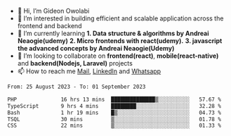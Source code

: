 - 👋 Hi, I’m Gideon Owolabi
- 👀 I’m interested in building efficient and scalable application across the frontend and backend
- 🌱 I’m currently learning <b>1. Data structure & algorithms by Andreai Neaogie(udemy)</b> <b>2. Micro frontends with react(udemy).</b>  <b>3. javascript the advanced concepts by Andreai Neaogie(Udemy)</b>
- 💞️ I’m looking to collaborate on <b>frontend(react)</b>, <b>mobile(react-native)</b> and <b>backend(Nodejs, Laravel)</b> projects
- 📫 How to reach me <a href="mailto:gideoniyin2021@gmail.com">Mail</a>, <a href="https://www.linkedin.com/in/gideon-owolabi-9b667a232/">LinkedIn</a> and <a href="https://wa.me/2348055377085">Whatsapp</a>

<!---
gude1/gude1 is a ✨ special ✨ repository because its `README.md` (this file) appears on your GitHub profile.
You can click the Preview link to take a look at your changes.
--->

<!--START_SECTION:waka-->

```txt
From: 25 August 2023 - To: 01 September 2023

PHP              16 hrs 13 mins  ██████████████▒░░░░░░░░░░   57.67 %
TypeScript       9 hrs 4 mins    ████████░░░░░░░░░░░░░░░░░   32.28 %
Bash             1 hr 19 mins    █▒░░░░░░░░░░░░░░░░░░░░░░░   04.73 %
TSQL             30 mins         ▒░░░░░░░░░░░░░░░░░░░░░░░░   01.78 %
CSS              22 mins         ▒░░░░░░░░░░░░░░░░░░░░░░░░   01.33 %
```

<!--END_SECTION:waka-->
